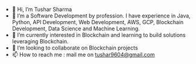 - 👋 Hi, I’m Tushar Sharma
- 👀 I’m a Software Development by profession. I have experience in Java, Python, API Development, Web Development, AWS, GCP, Blockchain Development, Data Science and Machine Learning.
- 🌱 I’m currently interested in Blockchain and learning to build solutions leveraging Blockchain.
- 💞️ I’m looking to collaborate on Blockchain projects
- 📫 How to reach me : mail me on tushar9604@gmail.com

<!---
tushar9604/tushar9604 is a ✨ special ✨ repository because its `README.md` (this file) appears on your GitHub profile.
You can click the Preview link to take a look at your changes.
--->
